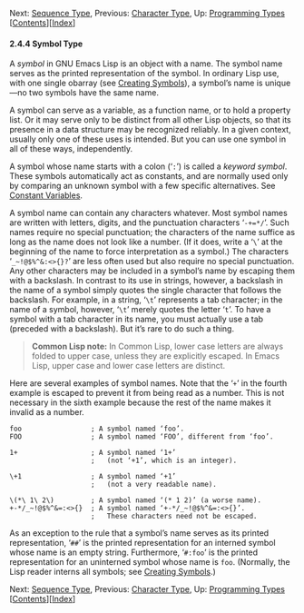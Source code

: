 <!-- This is the GNU Emacs Lisp Reference Manual
corresponding to Emacs version 27.2.

Copyright (C) 1990-1996, 1998-2021 Free Software Foundation,
Inc.

Permission is granted to copy, distribute and/or modify this document
under the terms of the GNU Free Documentation License, Version 1.3 or
any later version published by the Free Software Foundation; with the
Invariant Sections being "GNU General Public License," with the
Front-Cover Texts being "A GNU Manual," and with the Back-Cover
Texts as in (a) below.  A copy of the license is included in the
section entitled "GNU Free Documentation License."

(a) The FSF's Back-Cover Text is: "You have the freedom to copy and
modify this GNU manual.  Buying copies from the FSF supports it in
developing GNU and promoting software freedom." -->

<!-- Created by GNU Texinfo 6.7, http://www.gnu.org/software/texinfo/ -->

Next: [Sequence Type](Sequence-Type.html), Previous: [Character Type](Character-Type.html), Up: [Programming Types](Programming-Types.html)   \[[Contents](index.html#SEC_Contents "Table of contents")]\[[Index](Index.html "Index")]

#### 2.4.4 Symbol Type

A *symbol* in GNU Emacs Lisp is an object with a name. The symbol name serves as the printed representation of the symbol. In ordinary Lisp use, with one single obarray (see [Creating Symbols](Creating-Symbols.html)), a symbol’s name is unique—no two symbols have the same name.

A symbol can serve as a variable, as a function name, or to hold a property list. Or it may serve only to be distinct from all other Lisp objects, so that its presence in a data structure may be recognized reliably. In a given context, usually only one of these uses is intended. But you can use one symbol in all of these ways, independently.

A symbol whose name starts with a colon (‘`:`’) is called a *keyword symbol*. These symbols automatically act as constants, and are normally used only by comparing an unknown symbol with a few specific alternatives. See [Constant Variables](Constant-Variables.html).

A symbol name can contain any characters whatever. Most symbol names are written with letters, digits, and the punctuation characters ‘`-+=*/`’. Such names require no special punctuation; the characters of the name suffice as long as the name does not look like a number. (If it does, write a ‘`\`’ at the beginning of the name to force interpretation as a symbol.) The characters ‘`_~!@$%^&:<>{}?`’ are less often used but also require no special punctuation. Any other characters may be included in a symbol’s name by escaping them with a backslash. In contrast to its use in strings, however, a backslash in the name of a symbol simply quotes the single character that follows the backslash. For example, in a string, ‘`\t`’ represents a tab character; in the name of a symbol, however, ‘`\t`’ merely quotes the letter ‘`t`’. To have a symbol with a tab character in its name, you must actually use a tab (preceded with a backslash). But it’s rare to do such a thing.

> **Common Lisp note:** In Common Lisp, lower case letters are always folded to upper case, unless they are explicitly escaped. In Emacs Lisp, upper case and lower case letters are distinct.

Here are several examples of symbol names. Note that the ‘`+`’ in the fourth example is escaped to prevent it from being read as a number. This is not necessary in the sixth example because the rest of the name makes it invalid as a number.

    foo                 ; A symbol named ‘foo’.
    FOO                 ; A symbol named ‘FOO’, different from ‘foo’.

<!---->

    1+                  ; A symbol named ‘1+’
                        ;   (not ‘+1’, which is an integer).

<!---->

    \+1                 ; A symbol named ‘+1’
                        ;   (not a very readable name).

<!---->

    \(*\ 1\ 2\)         ; A symbol named ‘(* 1 2)’ (a worse name).
    +-*/_~!@$%^&=:<>{}  ; A symbol named ‘+-*/_~!@$%^&=:<>{}’.
                        ;   These characters need not be escaped.

As an exception to the rule that a symbol’s name serves as its printed representation, ‘`##`’ is the printed representation for an interned symbol whose name is an empty string. Furthermore, ‘`#:foo`’ is the printed representation for an uninterned symbol whose name is `foo`. (Normally, the Lisp reader interns all symbols; see [Creating Symbols](Creating-Symbols.html).)

Next: [Sequence Type](Sequence-Type.html), Previous: [Character Type](Character-Type.html), Up: [Programming Types](Programming-Types.html)   \[[Contents](index.html#SEC_Contents "Table of contents")]\[[Index](Index.html "Index")]
